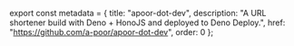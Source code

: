 export const metadata = {
  title: "apoor-dot-dev",
  description: "A URL shortener build with Deno + HonoJS and deployed to Deno Deploy.",
  href: "https://github.com/a-poor/apoor-dot-dev",
  order: 0
};
